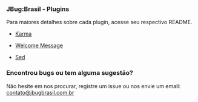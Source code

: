 ### JBug:Brasil - Plugins

Para maiores detalhes sobre cada plugin, acesse seu respectivo README.

 - [Karma](karma-plugin/README.md)
 
 - [Welcome Message](welcome-message-plugin/README.md)
 
 - [Sed](sed-plugin/README.md)


### Encontrou bugs ou tem alguma sugestão?
Não hesite em nos procurar, registre um issue ou nos envie um email: contato@jbugbrasil.com.br
